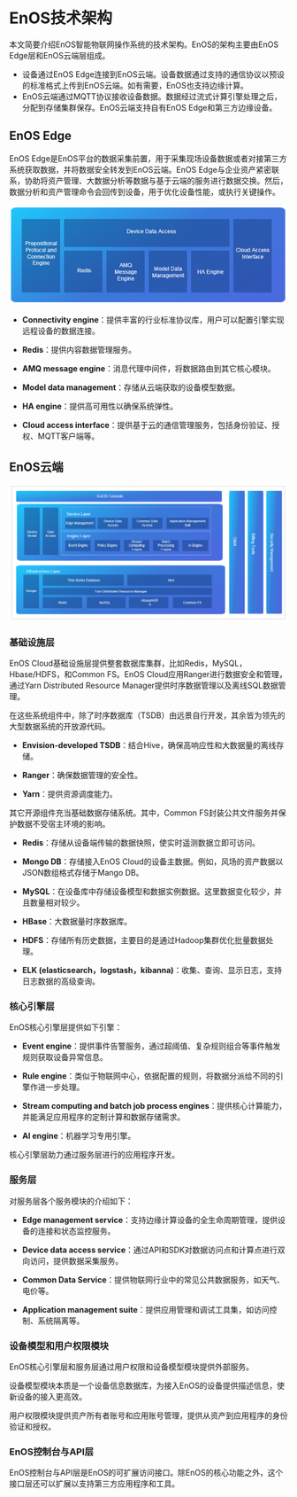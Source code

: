 # EnOS技术架构

本文简要介绍EnOS智能物联网操作系统的技术架构。EnOS的架构主要由EnOS Edge层和EnOS云端层组成。
- 设备通过EnOS Edge连接到EnOS云端。设备数据通过支持的通信协议以预设的标准格式上传到EnOS云端。如有需要，EnOS也支持边缘计算。
- EnOS云端通过MQTT协议接收设备数据。数据经过流式计算引擎处理之后，分配到存储集群保存。EnOS云端支持自有EnOS Edge和第三方边缘设备。


## EnOS Edge

EnOS Edge是EnOS平台的数据采集前置，用于采集现场设备数据或者对接第三方系统获取数据，并将数据安全转发到EnOS云端。EnOS Edge与企业资产紧密联系，协助将资产管理、大数据分析等数据与基于云端的服务进行数据交换。然后，数据分析和资产管理命令会回传到设备，用于优化设备性能，或执行关键操作。

![](media/edge_architecture.png)

-   **Connectivity engine**：提供丰富的行业标准协议库，用户可以配置引擎实现远程设备的数据连接。

-   **Redis**：提供内容数据管理服务。

-   **AMQ message engine**：消息代理中间件，将数据路由到其它核心模块。

-   **Model data management**：存储从云端获取的设备模型数据。

-   **HA engine**：提供高可用性以确保系统弹性。

-   **Cloud access interface**：提供基于云的通信管理服务，包括身份验证、授权、MQTT客户端等。

## EnOS云端

![](media/cloud_architecture.png)

### 基础设施层

EnOS Cloud基础设施层提供整套数据库集群，比如Redis，MySQL，Hbase/HDFS，和Common FS。EnOS Cloud应用Ranger进行数据安全和管理，通过Yarn Distributed Resource Manager提供时序数据管理以及离线SQL数据管理。

在这些系统组件中，除了时序数据库（TSDB）由远景自行开发，其余皆为领先的大型数据系统的开放源代码。

- **Envision-developed TSDB**：结合Hive，确保高响应性和大数据量的离线存储。

- **Ranger**：确保数据管理的安全性。

- **Yarn**：提供资源调度能力。

其它开源组件充当基础数据存储系统。其中，Common FS封装公共文件服务并保护数据不受宿主环境的影响。
- **Redis**：存储从设备端传输的数据快照，使实时遥测数据立即可访问。

- **Mongo DB**：存储接入EnOS Cloud的设备主数据。例如，风场的资产数据以JSON数组格式存储于Mango DB。

- **MySQL**：在设备库中存储设备模型和数据实例数据。这里数据变化较少，并且数量相对较少。

- **HBase**：大数据量时序数据库。

- **HDFS**：存储所有历史数据，主要目的是通过Hadoop集群优化批量数据处理。

- **ELK (elasticsearch，logstash，kibanna)**：收集、查询、显示日志，支持日志数据的高级查询。

### 核心引擎层

EnOS核心引擎层提供如下引擎：

-   **Event engine**：提供事件告警服务，通过超阈值、复杂规则组合等事件触发规则获取设备异常信息。

-   **Rule engine**：类似于物联网中心，依据配置的规则，将数据分派给不同的引擎作进一步处理。

-   **Stream computing and batch job process engines**：提供核心计算能力，并能满足应用程序的定制计算和数据存储需求。

-   **AI engine**：机器学习专用引擎。

核心引擎层助力通过服务层进行的应用程序开发。

### 服务层

对服务层各个服务模块的介绍如下：

-   **Edge management service**：支持边缘计算设备的全生命周期管理，提供设备的连接和状态监控服务。

-   **Device data access service**：通过API和SDK对数据访问点和计算点进行双向访问，提供数据采集服务。

-   **Common Data Service**：提供物联网行业中的常见公共数据服务，如天气、电价等。

-   **Application management suite**：提供应用管理和调试工具集，如访问控制、系统隔离等。

### 设备模型和用户权限模块

EnOS核心引擎层和服务层通过用户权限和设备模型模块提供外部服务。

设备模型模块本质是一个设备信息数据库，为接入EnOS的设备提供描述信息，使新设备的接入更高效。

用户权限模块提供资产所有者账号和应用账号管理，提供从资产到应用程序的身份验证和授权。

### EnOS控制台与API层

EnOS控制台与API层是EnOS的可扩展访问接口。除EnOS的核心功能之外，这个接口层还可以扩展以支持第三方应用程序和工具。
